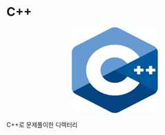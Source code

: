 # C++
<p align="center"> 
<img src="/image/cpppicture.png" width="200" height="200">
</p>
C++로 문제풀이한 디렉터리
